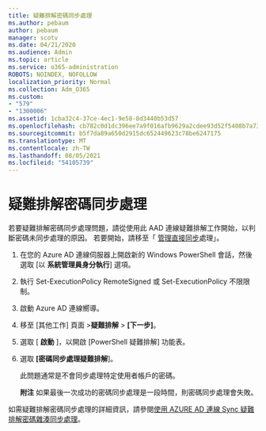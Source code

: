 ```yaml
---
title: 疑難排解密碼同步處理
ms.author: pebaum
author: pebaum
manager: scotv
ms.date: 04/21/2020
ms.audience: Admin
ms.topic: article
ms.service: o365-administration
ROBOTS: NOINDEX, NOFOLLOW
localization_priority: Normal
ms.collection: Adm_O365
ms.custom:
- "579"
- "1300006"
ms.assetid: 1cba32c4-37ce-4ec1-9e58-8d3440b53d57
ms.openlocfilehash: cb782c0d1dc396ee7a9f016afb9629a2cdee93d52f5408b7a73e576e783ebc0a
ms.sourcegitcommit: b5f7da89a650d2915dc652449623c78be6247175
ms.translationtype: MT
ms.contentlocale: zh-TW
ms.lasthandoff: 08/05/2021
ms.locfileid: "54105739"
---
```

# <a name="troubleshoot-password-synchronization"></a>疑難排解密碼同步處理

若要疑難排解密碼同步處理問題，請從使用此 AAD 連線疑難排解工作開始，以判斷密碼未同步處理的原因。 若要開始，請移至「 [管理直接同步](https://admin.microsoft.com/AdminPortal/Home#/dirsyncmanagement)處理」。  

1. 在您的 Azure AD 連線伺服器上開啟新的 Windows PowerShell 會話，然後選取 [以 **系統管理員身分執行**] 選項。

2. 執行 Set-ExecutionPolicy RemoteSigned 或 Set-ExecutionPolicy 不限限制。

3. 啟動 Azure AD 連線嚮導。

4. 移至 [其他工作] 頁面 >**疑難排解**  >  **[下一步]**。

5. 選取 [ **啟動** ]，以開啟 [PowerShell 疑難排解] 功能表。

6. 選取 **[密碼同步處理疑難排解**]。

    此問題通常是不會同步處理特定使用者帳戶的密碼。

    **附注** 如果最後一次成功的密碼同步處理是一段時間，則密碼同步處理會失敗。

如需疑難排解密碼同步處理的詳細資訊，請參閱[使用 AZURE AD 連線 Sync 疑難排解密碼雜湊同步處理](https://docs.microsoft.com/azure/active-directory/hybrid/tshoot-connect-password-hash-synchronization)。